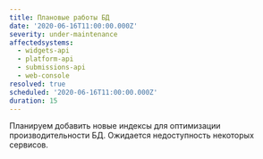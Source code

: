 ```yaml
---
title: Плановые работы БД
date: '2020-06-16T11:00:00.000Z'
severity: under-maintenance
affectedsystems:
  - widgets-api
  - platform-api
  - submissions-api
  - web-console
resolved: true
scheduled: '2020-06-16T11:00:00.000Z'
duration: 15
---
```

Планируем добавить новые индексы для оптимизации производительности БД.
Ожидается недоступность некоторых сервисов.

<!--- language code: ru -->
